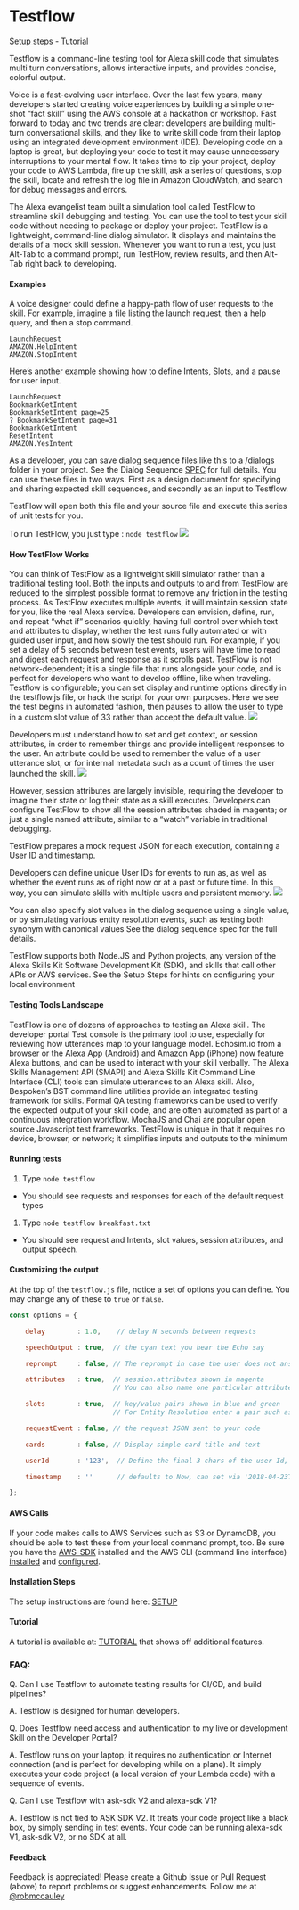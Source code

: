 # Testflow
[Setup steps](./tutorial/SETUP.md) - [Tutorial](./tutorial/TUTORIAL.md)

Testflow is a command-line testing tool for Alexa skill code that simulates multi turn conversations, allows interactive inputs, and provides concise, colorful output.

Voice is a fast-evolving user interface. Over the last few years, many developers started creating voice experiences by building a simple one-shot “fact skill” using the AWS console at a hackathon or workshop. Fast forward to today and two trends are clear: developers are building multi-turn conversational skills, and they like to write skill code from their laptop using an integrated development environment (IDE).
Developing code on a laptop is great, but deploying your code to test it may cause unnecessary interruptions to your mental flow. It takes time to zip your project, deploy your code to AWS Lambda, fire up the skill, ask a series of questions, stop the skill, locate and refresh the log file in Amazon CloudWatch, and search for debug messages and errors.

The Alexa evangelist team built a simulation tool called TestFlow to streamline skill debugging and testing. You can use the tool to test your skill code without needing to package or deploy your project. TestFlow is a lightweight, command-line dialog simulator. It displays and maintains the details of a mock skill session. Whenever you want to run a test, you just Alt-Tab to a command prompt, run TestFlow, review results, and then Alt-Tab right back to developing.

#### Examples
A voice designer could define a happy-path flow of user requests to the skill. For example, imagine a file listing the launch request, then a help query, and then a stop command.


```
LaunchRequest
AMAZON.HelpIntent
AMAZON.StopIntent
```

Here’s another example showing how to define Intents, Slots, and a pause for user input.

```
LaunchRequest
BookmarkGetIntent
BookmarkSetIntent page=25
? BookmarkSetIntent page=31
BookmarkGetIntent
ResetIntent
AMAZON.YesIntent
```


As a developer, you can save dialog sequence files like this to a /dialogs folder in your project.
See the Dialog Sequence [SPEC](./SPEC.md) for full details.
You can use these files in two ways.  First as a design document for specifying and sharing expected skill sequences,
and secondly as an input to Testflow.

TestFlow will open both this file and your source file and execute this series of unit tests for you.

To run TestFlow, you just type :  ```node testflow```
![](https://m.media-amazon.com/images/G/01/mobile-apps/dex/alexa/alexa-skills-kit/testflow/Picture1._TTH_.png)


#### How TestFlow Works

You can think of TestFlow as a lightweight skill simulator rather than a traditional testing tool. Both the inputs and outputs to and from TestFlow are reduced to the simplest possible format to remove any friction in the testing process. As TestFlow executes multiple events, it will maintain session state for you, like the real Alexa service.
Developers can envision, define, run, and repeat “what if” scenarios quickly, having full control over which text and attributes to display, whether the test runs fully automated or with guided user input, and how slowly the test should run. For example, if you set a delay of 5 seconds between test events, users will have time to read and digest each request and response as it scrolls past. TestFlow is not network-dependent; it is a single file that runs alongside your code, and is perfect for developers who want to develop offline, like when traveling.  Testflow is configurable; you can set display and runtime options directly in the testflow.js file, or hack the script for your own purposes.
Here we see the test begins in automated fashion, then pauses to allow the user to type in a custom slot value of 33 rather than accept the default value.
![](https://m.media-amazon.com/images/G/01/mobile-apps/dex/alexa/alexa-skills-kit/testflow/Picture2._TTH_.png)



Developers must understand how to set and get context, or session attributes, in order to remember things and provide intelligent responses to the user. An attribute could be used to remember the value of a user utterance slot, or for internal metadata such as a count of times the user launched the skill.
![](https://m.media-amazon.com/images/G/01/mobile-apps/dex/alexa/alexa-skills-kit/testflow/Picture3._TTH_.png)

However, session attributes are largely invisible, requiring the developer to imagine their state or log their state as a skill executes.
Developers can configure TestFlow to show all the session attributes shaded in magenta; or just a single named attribute, similar to a “watch” variable in traditional debugging.

TestFlow prepares a mock request JSON for each execution, containing a User ID and timestamp.

Developers can define unique User IDs for events to run as, as well as whether the event runs as of right now or at a past or future time. In this way, you can simulate skills with multiple users and persistent memory.
![](https://m.media-amazon.com/images/G/01/mobile-apps/dex/alexa/alexa-skills-kit/testflow/Picture4._TTH_.png)


You can also specify slot values in the dialog sequence using a single value, or by simulating various entity resolution events, such as testing both synonym with canonical values  See the dialog sequence spec for the full details.

TestFlow supports both Node.JS and Python projects, any version of the Alexa Skills Kit Software Development Kit (SDK), and skills that call other APIs or AWS services.  See the Setup Steps for hints on configuring your local environment


#### Testing Tools Landscape

TestFlow is one of dozens of approaches to testing an Alexa skill.  The developer portal Test console is the primary tool to use, especially for reviewing how utterances map to your language model. Echosim.io from a browser or the Alexa App (Android) and Amazon App (iPhone) now feature Alexa buttons, and can be used to interact with your skill verbally.
The Alexa Skills Management API (SMAPI) and Alexa Skills Kit Command Line Interface (CLI) tools can simulate utterances to an Alexa skill. Also, Bespoken’s BST command line utilities provide an integrated testing framework for skills.
Formal QA testing frameworks can be used to verify the expected output of your skill code, and are often automated as part of a continuous integration workflow. MochaJS and Chai are popular open source Javascript test frameworks.
TestFlow is unique in that it requires no device, browser, or network; it simplifies inputs and outputs to the minimum


#### Running tests

1. Type ```node testflow```
  + You should see requests and responses for each of the default request types
1. Type ```node testflow breakfast.txt```
  + You should see request and Intents, slot values, session attributes, and output speech.


#### Customizing the output
At the top of the ```testflow.js``` file, notice a set of options you can define.
You may change any of these to ```true``` or ```false```.

```javascript
const options = {

    delay        : 1.0,    // delay N seconds between requests

    speechOutput : true,  // the cyan text you hear the Echo say

    reprompt     : false, // The reprompt in case the user does not answer

    attributes   : true,  // session.attributes shown in magenta
                          // You can also name one particular attribute to watch instead of the boolean

    slots        : true,  // key/value pairs shown in blue and green
                          // For Entity Resolution enter a pair such as red/red or crimson/red

    requestEvent : false, // the request JSON sent to your code

    cards        : false, // Display simple card title and text

    userId       : '123',  // Define the final 3 chars of the user Id, can be overridden

    timestamp    : ''      // defaults to Now, can set via '2018-04-23T21:47:49Z'

};
```
#### AWS Calls
If your code makes calls to AWS Services such as S3 or DynamoDB, you should be able to test these from your local command prompt, too.
Be sure you have the [AWS-SDK](./tutorial/SETUP.md) installed and the AWS CLI (command line interface) [installed](http://docs.aws.amazon.com/cli/latest/userguide/installing.html) and [configured](https://developer.amazon.com/blogs/post/Tx1UE9W1NQ0GYII/publishing-your-skill-code-to-lambda-via-the-command-line-interface).

#### Installation Steps
The setup instructions are found here: [SETUP](./tutorial/SETUP.md)

#### Tutorial
A tutorial is available at: [TUTORIAL](./tutorial/TUTORIAL.md) that shows off additional features.

### FAQ:
Q. Can I use Testflow to automate testing results for CI/CD, and build pipelines?

A. Testflow is designed for human developers.

Q. Does Testflow need access and authentication to my live or development Skill on the Developer Portal?

A. Testflow runs on your laptop; it requires no authentication or Internet connection (and is perfect for developing while on a plane).
It simply executes your code project (a local version of your Lambda code) with a sequence of events.

Q. Can I use Testflow with ask-sdk V2 and alexa-sdk V1?

A. Testflow is not tied to ASK SDK V2.
It treats your code project like a black box, by simply sending in test events.
Your code can be running alexa-sdk V1, ask-sdk V2, or no SDK at all.


#### Feedback
Feedback is appreciated!  Please create a Github Issue or Pull Request (above) to report problems or suggest enhancements.
Follow me at [@robmccauley](https://twitter.com/robmccauley)



